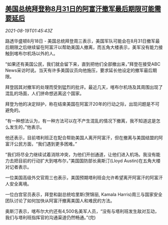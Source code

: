 <!--1629338463000-->
[美国总统拜登称8月31日的阿富汗撤军最后期限可能需要延后](https://cn.reuters.com/article/us-biden-afg-troop-withdraw-0819-idCNKBS2FK040)
------

<div><i>2021-08-19T01:45:43Z</i></div><p>路透华盛顿8月18日 - 美国总统拜登周三表示，美国军队可能会在8月31日撤军最后期限之后继续留在阿富汗以帮助美国人撤离，而五角大楼表示，美军没有能力接触到喀布尔机场以外的人。</p><p>“如果还有美国公民，我们就会留下来，直到把他们全部撤出来，”拜登在接受ABC News采访时说。当天有许多美国议员向他施压，要求延长他设定的撤军最后期限。</p><p>拜登因其对撤军的处理而受到猛烈的批评。最近几天，喀布尔机场及其周围出现了混乱的场面，人们拼命想逃离这个国家。</p><p>拜登为他的决定辩护，称在结束美国在阿富汗20年的行动之际，出现问题是不可避免的。</p><p>“有一种想法认为，有一种方法可以在不产生混乱的情况下撤离，我不知道这是怎么发生的，”他表示。</p><p>他还表示，目前塔利班正在配合帮助美国人离开阿富汗，但在撤离与美国结盟的阿富汗公民方面，“我们遇到更多困难。”</p><p>“我们将尽全力继续试着消除冲突，为他们开创通道，让他们进入机场。我没有能力去把目前的行动扩大到喀布尔，”美国国防部长奥斯汀(Lloyd Austin)在五角大楼对记者表示。</p><p>一位美国高级外交官周三也表示，美国预期塔利班会允许希望离开阿富汗的阿富汗人安全离境。</p><p>一位白宫官员表示，拜登和副总统哈里斯(贺锦丽, Kamala Harris)周三与国家安全团队讨论了如何加快从阿富汗撤离美国人和难民的方法。</p><p>奥斯汀表示，喀布尔大约还有4,500名美军人员，“没有与塔利班发生敌对互动，我们与塔利班指挥官的沟通渠道仍然畅通。”(完)</p>
